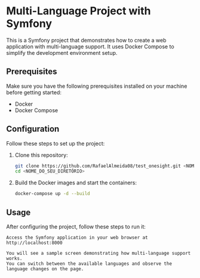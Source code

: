# Multi-Language Project with Symfony

This is a Symfony project that demonstrates how to create a web application with multi-language support. It uses Docker Compose to simplify the development environment setup.

## Prerequisites

Make sure you have the following prerequisites installed on your machine before getting started:

- Docker
- Docker Compose

## Configuration

Follow these steps to set up the project:

1. Clone this repository:

   ```bash
   git clone https://github.com/RafaelAlmeida08/test_onesight.git <NOME_DO_SEU_DIRETÓRIO>
   cd <NOME_DO_SEU_DIRETÓRIO>

2. Build the Docker images and start the containers:

   ```bash
   docker-compose up -d --build

## Usage

After configuring the project, follow these steps to run it:

    Access the Symfony application in your web browser at http://localhost:8000

    You will see a sample screen demonstrating how multi-language support works. 
    You can switch between the available languages and observe the language changes on the page.
